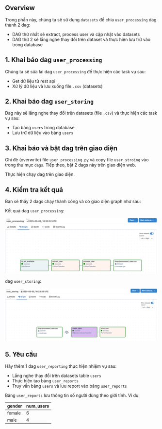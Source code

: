 ## Overview

Trong phần này, chúng ta sẽ sử dụng `datasets` để chia `user_processing` dag thành 2 dag:

- DAG thứ nhất sẽ extract, process user và cập nhật vào datasets
- DAG thứ 2 sẽ lắng nghe thay đổi trên dataset và thực hiện lưu trữ vào trong database

## 1. Khai báo dag `user_processing`

Chúng ta sẽ sửa lại dag `user_processing` để thực hiện các task vụ sau:

- Get dữ liệu từ rest api
- Xử lý dữ liệu và lưu xuống file `.csv` (datasets)

## 2. Khai báo dag `user_storing`

Dag này sẽ lắng nghe thay đổi trên datasets (file `.csv`) và thực hiện các task vụ sau:

- Tạo bảng `users` trong database
- Lưu trữ dữ liệu vào bảng `users`

## 3. Khai báo và bật dag trên giao diện

Ghi đè (overwrite) file `user_processing.py` và copy file `user_stroing` vào trong thư mục `dags`. Tiếp theo, bật 2 dags
này trên giao diện web.

Thực hiện chạy dag trên giao diện.

## 4. Kiểm tra kết quả

Bạn sẽ thấy 2 dags chạy thành công và có giao diện graph như sau:

Kết quả dag `user_processing`:

![](img/user_processing.png)

dag `user_storing`:

![](img/user_storing.png)

## 5. Yêu cầu

Hãy thêm 1 dag `user_reporting` thực hiện nhiệm vụ sau:

- Lắng nghe thay đổi trên datasets table `users`
- Thực hiện tạo bảng `user_reports`
- Truy vấn bảng `users` và lưu report vào bảng `user_reports`

Bảng `user_reports` lưu thông tin số người dùng theo giới tính. Ví dụ:

| gender | num_users |
|--------|-----------|
| female | 6         |
| male   | 4         |
